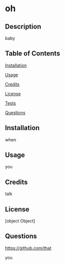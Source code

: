 

  # oh 


  ## Description 

  baby 


  ## Table of Contents 

  [Installation](#installation)

  [Usage](#usage)

  [Credits](#credits)

  [License](#license)

  [Tests](#test-Instructions)

  [Questions](#questions)

  ## Installation 

  when


  ## Usage 

  you


  ## Credits 

  talk


  ## License 

  [object Object]


  ## Questions 


  https://github.com/that

  you

